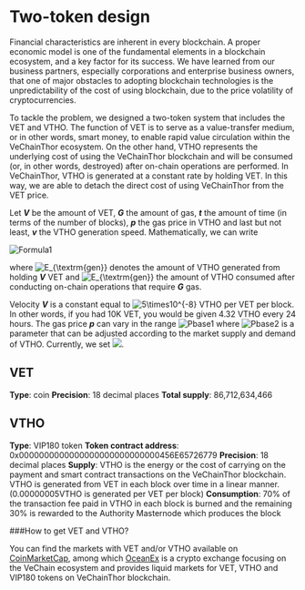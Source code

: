# Two-token design
Financial characteristics are inherent in every blockchain. A proper economic model is one of the fundamental elements in a blockchain ecosystem, and a key factor for its success. We have learned from our business partners, especially corporations and enterprise business owners, that one of major obstacles to adopting blockchain technologies is the unpredictability of the cost of using blockchain, due to the price volatility of cryptocurrencies. 

To tackle the problem, we designed a two-token system that includes the VET and VTHO. The function of VET is to serve as a value-transfer medium, or in other words, smart money, to enable rapid value circulation within the VeChainThor ecosystem. On the other hand, VTHO represents the underlying cost of using the VeChainThor blockchain and will be consumed (or, in other words, destroyed) after on-chain operations are performed. In VeChainThor, VTHO is generated at a constant rate by holding VET. In this way, we are able to detach the direct cost of using VeChainThor from the VET price.

Let ***V*** be the amount of VET, ***G*** the amount of gas, ***t*** the amount of time (in terms of the number of blocks), ***p*** the gas price in VTHO and last but not least, ***v*** the VTHO generation speed. Mathematically, we can write

![Formula1](https://doc.vechainworld.io/images//72fe534-Formula1.PNG)

where ![E_{\textrm{gen}}](https://doc.vechainworld.io/images//c3df5ac-Egenerate.PNG) denotes the amount of VTHO generated from holding ***V*** VET and ![E_{\textrm{gen}}](https://doc.vechainworld.io/images//c3df5ac-Egenerate.PNG)  the amount of VTHO consumed after conducting on-chain operations that require  ***G*** gas. 

Velocity ***V*** is a constant equal to ![$5\times10^{-8}$](https://doc.vechainworld.io/images//d54b634-5_times_10.PNG) VTHO per VET per block. In other words, if you had 10K VET, you would be given 4.32 VTHO every 24 hours. The gas price ***p*** can vary in the range ![Pbase1](https://doc.vechainworld.io/images//f0c087b-pbase1.PNG) where ![Pbase2](https://doc.vechainworld.io/images//31acab4-pbase2.PNG) is a parameter that can be adjusted according to the market supply and demand of VTHO. Currently, we set ![](https://doc.vechainworld.io/images//53d208c-vtho_kgas.PNG).

## VET
**Type**: coin
**Precision**: 18 decimal places
**Total supply**: 86,712,634,466

## VTHO
**Type**: VIP180 token
**Token contract address**: 0x0000000000000000000000000000456E65726779
**Precision**: 18 decimal places
**Supply**: VTHO is the energy or the cost of carrying on the payment and smart contract transactions on the VeChainThor blockchain. VTHO is generated from VET in each block over time in a linear manner. (0.00000005VTHO is generated per VET per block) 
**Consumption**: 70% of the transaction fee paid in VTHO in each block is burned and the remaining 30% is rewarded to the Authority Masternode which produces the block

###How to get VET and VTHO?

You can find the markets with VET and/or VTHO available on [CoinMarketCap](https://coinmarketcap.com/currencies/vechain/#markets), among which [OceanEx](https://oceanex.pro) is a crypto exchange focusing on the VeChain ecosystem and provides liquid markets for VET, VTHO and VIP180 tokens on VeChainThor blockchain.